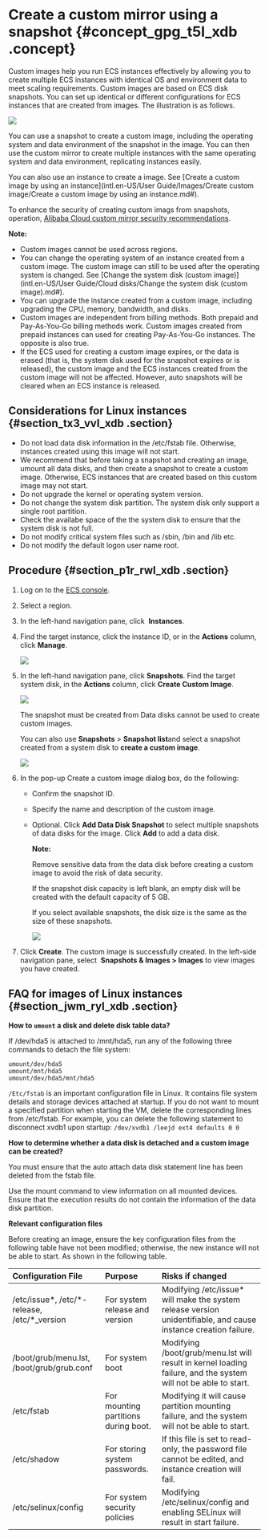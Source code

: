 # Create a custom mirror using a snapshot {#concept_gpg_t5l_xdb .concept}

Custom images help you run ECS instances effectively by allowing you to create multiple ECS instances with identical OS and environment data to meet scaling requirements. Custom images are based on ECS disk snapshots. You can set up identical or different configurations for ECS instances that are created from images. The illustration is as follows.

![](http://static-aliyun-doc.oss-cn-hangzhou.aliyuncs.com/assets/img/9696/4584_en-US.png)

You can use a snapshot to create a custom image, including the operating system and data environment of the snapshot in the image. You can then use the custom mirror to create multiple instances with the same operating system and data environment, replicating instances easily.

You can also use an instance to create a image. See [Create a custom image by using an instance](intl.en-US/User Guide/Images/Create custom image/Create a custom image by using an instance.md#).

To enhance the security of creating custom imags from snapshots, operation, [Alibaba Cloud custom mirror security recommendations](https://www.alibabacloud.com/help/zh/faq-detail/54903.htm?spm=a2c63.q38357.a3.3.3a4b61feRLos9d).

**Note:** 

-   Custom images cannot be used across regions.
-   You can change the operating system of an instance created from a custom image. The custom image can still to be used after the operating system is changed. See [Change the system disk \(custom image\)](intl.en-US/User Guide/Cloud disks/Change the system disk (custom image).md#).
-   You can upgrade the instance created from a custom image, including upgrading the CPU, memory, bandwidth, and disks.
-   Custom images are independent from billing methods. Both prepaid and Pay-As-You-Go billing methods work. Custom images created from prepaid instances can used for creating Pay-As-You-Go instances. The opposite is also true.
-   If the ECS used for creating a custom image expires, or the data is erased \(that is, the system disk used for the snapshot expires or is released\), the custom image and the ECS instances created from the custom image will not be affected. However, auto snapshots will be cleared when an ECS instance is released.

## Considerations for Linux instances {#section_tx3_vvl_xdb .section}

-   Do not load data disk information in the /etc/fstab file. Otherwise, instances created using this image will not start.
-   We recommend that before taking a snapshot and creating an image, umount all data disks, and then create a snapshot to create a custom image. Otherwise, ECS instances that are created based on this custom image may not start.
-   Do not upgrade the kernel or operating system version.
-   Do not change the system disk partition. The system disk only support a single root partition.
-   Check the availabe space of the the system disk to ensure that the system disk is not full.
-   Do not modify critical system files such as /sbin, /bin and /lib etc.
-   Do not modify the default logon user name root.

## Procedure {#section_p1r_rwl_xdb .section}

1.  Log on to the [ECS console](https://ecs.console.aliyun.com/#/home).
2.  Select a region.
3.  In the left-hand navigation pane, click  **Instances**.
4.  Find the target instance, click the instance ID, or in the **Actions** column, click **Manage**.

    ![](images/4587_en-US.png)

5.  In the left-hand navigation pane, click **Snapshots**. Find the target system disk, in the **Actions** column, click **Create Custom Image**.

    ![](http://static-aliyun-doc.oss-cn-hangzhou.aliyuncs.com/assets/img/9696/4589_en-US.png)

    The snapshot must be created from Data disks cannot be used to create custom images. 

    You can also use **Snapshots** \> **Snapshot list**and select a snapshot created from a system disk to **create a custom image**.

    ![](http://static-aliyun-doc.oss-cn-hangzhou.aliyuncs.com/assets/img/9696/4593_en-US.png)

6.  In the pop-up Create a custom image dialog box, do the following:
    -   Confirm the snapshot ID.
    -   Specify the name and description of the custom image.
    -   Optional. Click **Add Data Disk Snapshot** to select multiple snapshots of data disks for the image. Click **Add** to add a data disk.

        **Note:** 

        Remove sensitive data from the data disk before creating a custom image to avoid the risk of data security.

        If the snapshot disk capacity is left blank, an empty disk will be created with the default capacity of 5 GB.

        If you select available snapshots, the disk size is the same as the size of these snapshots. 

        ![](http://static-aliyun-doc.oss-cn-hangzhou.aliyuncs.com/assets/img/9696/4594_en-US.png)

7.  Click **Create**. The custom image is successfully created. In the left-side navigation pane, select  **Snapshots & Images \> Images** to view images you have created.

## FAQ for images of Linux instances {#section_jwm_ryl_xdb .section}

**How to `umount` a disk and delete disk table data?**

If /dev/hda5 is attached to /mnt/hda5, run any of the following three commands to detach the file system:

```
umount/dev/hda5
umount/mnt/hda5
umount/dev/hda5/mnt/hda5
```

`/Etc/fstab` is an important configuration file in Linux. It contains file system details and storage devices attached at startup. If you do not want to mount a specified partition when starting the VM, delete the corresponding lines from /etc/fstab. For example, you can delete the following statement to disconnect xvdb1 upon startup: `/dev/xvdb1 /leejd ext4 defaults 0 0`

**How to determine whether a data disk is detached and a custom image can be created?**

You must ensure that the auto attach data disk statement line has been deleted from the fstab file.

Use the mount command to view information on all mounted devices. Ensure that the execution results do not contain the information of the data disk partition.

**Relevant configuration files**

Before creating an image, ensure the key configuration files from the following table have not been modified; otherwise, the new instance will not be able to start. As shown in the following table.

|Configuration File|Purpose|Risks if changed|
|:-----------------|:------|:---------------|
|/etc/issue\*, /etc/\*-release, /etc/\*\_version|For system release and version|Modifying /etc/issue\* will make the system release version unidentifiable, and cause instance creation failure.|
|/boot/grub/menu.lst, /boot/grub/grub.conf|For system boot|Modifying /boot/grub/menu.lst will result in kernel loading failure, and the system will not be able to start.|
|/etc/fstab|For mounting partitions during boot.|Modifying it will cause partition mounting failure, and the system will not be able to start.|
|/etc/shadow|For storing system passwords.|If this file is set to read-only, the password file cannot be edited, and instance creation will fail.|
|/etc/selinux/config|For system security policies|Modifying /etc/selinux/config and enabling SELinux will result in start failure.|

